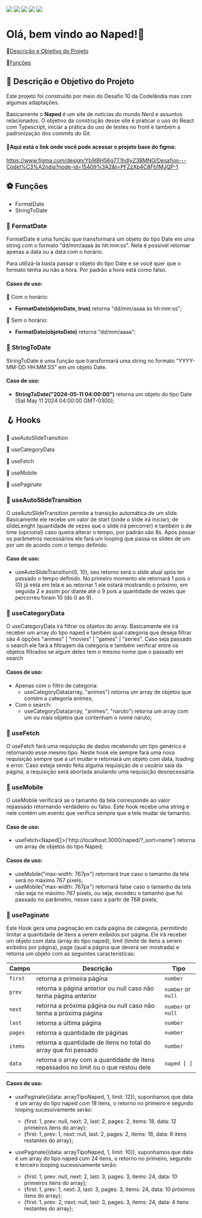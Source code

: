 <p>
  <img src="https://img.shields.io/static/v1?label=react&message=framework&color=61d3f1&style=for-the-badge&logo=REACT"/>
  <img src="https://img.shields.io/static/v1?label=GIT&message=VERSIONAMENTO&color=ef5239&style=for-the-badge&logo=GIT"/>
  <img src="https://img.shields.io/static/v1?label=typescript&message=linguagem&color=blue&style=for-the-badge&logo=TYPESCRIPT&logoColor=3174bc"/>
  <img src="http://img.shields.io/static/v1?label=License&message=MIT&color=green&style=for-the-badge"/>
  <img src="http://img.shields.io/static/v1?label=STATUS&message=EM%20DESENVOLVIMENTO&color=f8c24e&style=for-the-badge"/>
</p>

# Olá, bem vindo ao Naped!👋

🔹[Descrição e Objetivo do Projeto](#descrição-e-objetivo-do-projeto)

🔹[Funções](#funções-)

<!-- 🔹[Deploy da Aplicação](#deploy-da-aplicação-dash) -->

## 📜 Descrição e Objetivo do Projeto

Este projeto foi construído por meio do Desafio 10 da Codelândia mas com algumas adaptações.

Basicamente o **Naped** é um site de notícias do mundo Nerd e assuntos relacionados.
O objetivo da construção desse site é praticar o uso do React com Typescript, iniciar a prática do uso de testes no front e também a padronização dos commits do Git.

#### 🔗Aqui está o link onde você pode acessar o projeto base do figma:

https://www.figma.com/design/Yb9IBH56g7T1hdIyZ3BMNO/Desafios---Codel%C3%A2ndia?node-id=15409%3A2&t=PFZzXp4C8Fb1MJQP-1

## ⚽ Funções

- FormatDate
- StringToDate

### 🚀 FormatDate

FormatDate é uma função que transformará um objeto do tipo Date em uma string com o formato "dd/mm/aaaa às hh:mm:ss". Nela é possível retornar apenas a data ou a data com o horário.

Para utilizá-la basta passar o objeto do tipo Date e se você quer que o formato tenha ou não a hora. Por padrão a hora está como falso.

#### Casos de uso:

🔹 Com o horário:

- **FormatDate(objetoDate, true)** retorna "dd/mm/aaaa às hh:mm:ss";

🔹 Sem o horário:

- **FormatDate(objetoDate)** retorna "dd/mm/aaaa";

### 🚀 StringToDate

StringToDate é uma função que transformará uma string no formato "YYYY-MM-DD HH:MM:SS" em um objeto Date.

#### Caso de uso:

- **StringToDate("2024-05-11 04:00:00")** retorna um objeto do tipo Date (Sat May 11 2024 04:00:00 GMT-0300);

## 🪝 Hooks

🔹 useAutoSlideTransition

🔹 useCategoryData

🔹 useFetch

🔹 useMobile

🔹 usePaginate

### 🚀 useAutoSlideTransition

O useAutoSlideTransition permite a transição automática de um slide. Basicamente ele recebe um valor de start (onde o slide irá iniciar), de slideLenght (quantidade de vezes que o slide irá percorrer) e também o de time (opcional) caso queira alterar o tempo, por padrão são 8s. Após passar os parâmetros necessários ele fará um looping que passa os slides de um por um de acordo com o tempo definido.

#### Caso de uso:

- useAutoSlideTransition(0, 10), seu retorno será o slide atual após ter passado o tempo definido. No primeiro momento ele retornará 1 pois o (0) já está em tela e ao retornar 1 ele estará mostrando o próximo, em seguida 2 e assim por diante até o 9 pois a quantidade de vezes que percorreu foram 10 (do 0 ao 9).

### 🚀 useCategoryData

O useCategoryData irá filtrar os objetos do array. Basicamente ele irá receber um array do tipo naped e também qual categoria que deseja filtrar são 4 opções "animes" | "movies" | "games" | "series". Caso seja passado o search ele fará a filtragem da categoria e também verificar entre os objetos filtrados se algum deles tem o mesmo nome que o passado em search

#### Casos de uso:

- Apenas com o filtro de categoria:
  - useCategoryData(array, "animes") retorna um array de objetos que contém a categoria animes;
- Com o search:
  - useCategoryData(array, "animes", "naruto") retorna um array com um ou mais objetos que contenham o nome naruto;

### 🚀 useFetch

O useFetch fará uma requisição de dados recebendo um tipo genérico e retornando esse mesmo tipo. Neste hook ele sempre fará uma nova requisição sempre que a url mudar e retornará um objeto com data, loading e error. Caso esteja sendo feita alguma requisição de o usuário saia da página, a requisição será abortada anulando uma requisição desnecessária.

### 🚀 useMobile

O useMobile verificará se o tamanho da tela corresponde ao valor repassado retornando verdadeiro ou falso. Este hook recebe uma string e nele contém um evento que verifica sempre que a tela mudar de tamanho.

#### Caso de uso:

- useFetch<Naped[]>('http://localhost:3000/naped/?\_sort=name') retorna um array de objetos do tipo Naped;

#### Casos de uso:

- useMobile("max-width: 767px") retornará true caso o tamanho da tela será no máximo 767 pixels;
- useMobile("max-width: 767px") retornará false caso o tamanho da tela não seja no máximo 767 pixels, ou seja, excedeu o tamanho que foi passado no parâmetro, nesse caso a partir de 768 pixels;

### 🚀 usePaginate

Este Hook gera uma paginação em cada página de categoria, permitindo limitar a quantidade de itens a serem exibidos por página. Ele irá receber um objeto com data (array do tipo naped), limit (limite de itens a serem exibidos por página), page (qual a página que deverá ser mostrada) e retorna um objeto com as seguintes características:

| Campo   | Descrição                                                                          | Tipo               |
| ------- | ---------------------------------------------------------------------------------- | ------------------ |
| `first` | retorna a primeira página                                                          | `number`           |
| `prev`  | retorna a página anterior ou null caso não tenha página anterior                   | `number` or `null` |
| `next`  | retorna a próxima página ou null caso não tenha a próxima página                   | `number` or `null` |
| `last`  | retorna a última página                                                            | `number`           |
| `pages` | retorna a quantidade de páginas                                                    | `number`           |
| `items` | retorna a quantidade de itens no total do array que foi passado                    | `number`           |
| `data`  | retorna o array com a quantidade de itens repassados no limit ou o que restou dele | `naped [ ]`        |

#### Casos de uso:

- usePaginate({data: arrayTipoNaped, 1, limit: 12}), suponhamos que data é um array do tipo naped com 18 itens, o retorno no primeiro e segundo looping sucessivamente serão:

  - {first: 1, prev: null, next: 2, last: 2, pages: 2, items: 18, data: 12 primeiros itens do array};
  - {first: 1, prev: 1, next: null, last: 2, pages: 2, items: 18, data: 6 itens restantes do array};

- usePaginate({data: arrayTipoNaped, 1, limit: 10}), suponhamos que data é um array do tipo naped com 24 itens, o retorno no primeiro, segundo e terceiro looping sucessivamente serão:
  - {first: 1, prev: null, next: 2, last: 3, pages: 3, items: 24, data: 10 primeiros itens do array};
  - {first: 1, prev: 1, next: 3, last: 3, pages: 3, items: 24, data: 10 próximos itens do array};
  - {first: 1, prev: 2, next: null, last: 3, pages: 3, items: 24, data: 4 itens restantes do array};
